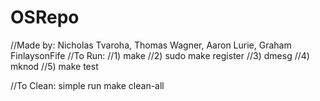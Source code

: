 # OSRepo
//Made by: Nicholas Tvaroha, Thomas Wagner, Aaron Lurie, Graham FinlaysonFife
//To Run:
//1) make
//2) sudo make register
//3) dmesg
//4) mknod
//5) make test

//To Clean: simple run make clean-all
